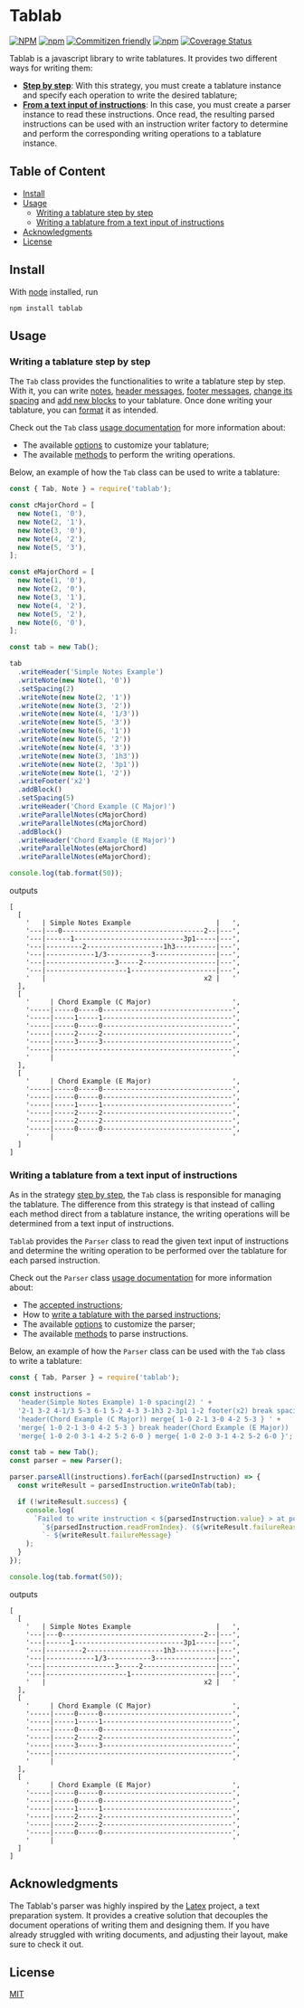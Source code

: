 # Tablab <!-- omit in toc -->

[![NPM](https://img.shields.io/npm/l/tablab)](LICENSE)
[![npm](https://img.shields.io/npm/v/tablab)](https://www.npmjs.com/package/tablab)
[![Commitizen friendly](https://img.shields.io/badge/commitizen-friendly-brightgreen.svg)](https://commitizen.github.io/cz-cli/)
[![npm](https://img.shields.io/npm/dt/tablab)](https://www.npmjs.com/package/tablab)
[![Coverage Status](https://coveralls.io/repos/github/raphael-jorge/tablab/badge.svg?branch=main)](https://coveralls.io/github/raphael-jorge/tablab?branch=main)

Tablab is a javascript library to write tablatures. It provides two different ways for writing them:

- **[Step by step](#writing-a-tablature-step-by-step)**: With this strategy, you must create a tablature instance and specify each operation to write the desired tablature;
- **[From a text input of instructions](#writing-a-tablature-from-a-text-input-of-instructions)**: In this case, you must create a parser instance to read these instructions. Once read, the resulting parsed instructions can be used with an instruction writer factory to determine and perform the corresponding writing operations to a tablature instance.

## Table of Content <!-- omit in toc -->

- [Install](#install)
- [Usage](#usage)
  - [Writing a tablature step by step](#writing-a-tablature-step-by-step)
  - [Writing a tablature from a text input of instructions](#writing-a-tablature-from-a-text-input-of-instructions)
- [Acknowledgments](#acknowledgments)
- [License](#license)

## Install

With [node](https://nodejs.org/en/) installed, run

```shell
npm install tablab
```

## Usage

### Writing a tablature step by step

The `Tab` class provides the functionalities to write a tablature step by step. With it, you can write [notes](docs/tab/tab-api.md#write-note), [header messages](docs/tab/tab-api.md#write-header), [footer messages](docs/tab/tab-api.md#write-footer), [change its spacing](docs/tab/tab-api.md#set-spacing) and [add new blocks](docs/tab/tab-api.md#add-block) to your tablature. Once done writing your tablature, you can [format](docs/tab/tab-api.md#format) it as intended.

Check out the `Tab` class [usage documentation](docs/tab/tab-api.md) for more information about:

- The available [options](docs/tab/tab-api.md#tablature-options) to customize your tablature;
- The available [methods](docs/tab/tab-api.md#tablature-methods) to perform the writing operations.

Below, an example of how the `Tab` class can be used to write a tablature:

```js
const { Tab, Note } = require('tablab');

const cMajorChord = [
  new Note(1, '0'),
  new Note(2, '1'),
  new Note(3, '0'),
  new Note(4, '2'),
  new Note(5, '3'),
];

const eMajorChord = [
  new Note(1, '0'),
  new Note(2, '0'),
  new Note(3, '1'),
  new Note(4, '2'),
  new Note(5, '2'),
  new Note(6, '0'),
];

const tab = new Tab();

tab
  .writeHeader('Simple Notes Example')
  .writeNote(new Note(1, '0'))
  .setSpacing(2)
  .writeNote(new Note(2, '1'))
  .writeNote(new Note(3, '2'))
  .writeNote(new Note(4, '1/3'))
  .writeNote(new Note(5, '3'))
  .writeNote(new Note(6, '1'))
  .writeNote(new Note(5, '2'))
  .writeNote(new Note(4, '3'))
  .writeNote(new Note(3, '1h3'))
  .writeNote(new Note(2, '3p1'))
  .writeNote(new Note(1, '2'))
  .writeFooter('x2')
  .addBlock()
  .setSpacing(5)
  .writeHeader('Chord Example (C Major)')
  .writeParallelNotes(cMajorChord)
  .writeParallelNotes(cMajorChord)
  .addBlock()
  .writeHeader('Chord Example (E Major)')
  .writeParallelNotes(eMajorChord)
  .writeParallelNotes(eMajorChord);

console.log(tab.format(50));
```

outputs

```
[
  [
    '   | Simple Notes Example                     |   ',
    '---|---0-----------------------------------2--|---',
    '---|------1---------------------------3p1-----|---',
    '---|---------2-------------------1h3----------|---',
    '---|------------1/3-----------3---------------|---',
    '---|-----------------3-----2------------------|---',
    '---|--------------------1---------------------|---',
    '   |                                       x2 |   '
  ],
  [
    '     | Chord Example (C Major)                    ',
    '-----|-----0-----0--------------------------------',
    '-----|-----1-----1--------------------------------',
    '-----|-----0-----0--------------------------------',
    '-----|-----2-----2--------------------------------',
    '-----|-----3-----3--------------------------------',
    '-----|--------------------------------------------',
    '     |                                            '
  ],
  [
    '     | Chord Example (E Major)                    ',
    '-----|-----0-----0--------------------------------',
    '-----|-----0-----0--------------------------------',
    '-----|-----1-----1--------------------------------',
    '-----|-----2-----2--------------------------------',
    '-----|-----2-----2--------------------------------',
    '-----|-----0-----0--------------------------------',
    '     |                                            '
  ]
]
```

### Writing a tablature from a text input of instructions

As in the strategy [step by step](#writing-a-tablature-step-by-step), the `Tab` class is responsible for managing the tablature. The difference from this strategy is that instead of calling each method direct from a tablature instance, the writing operations will be determined from a text input of instructions.

`Tablab` provides the `Parser` class to read the given text input of instructions and determine the writing operation to be performed over the tablature for each parsed instruction.

Check out the `Parser` class [usage documentation](docs/parser/parser-api.md) for more information about:

- The [accepted instructions](docs/parser/parser-api.md#accepted-instructions);
- How to [write a tablature with the parsed instructions](docs/parser/parser-api.md#writing-a-tablature-with-the-parsed-instructions);
- The available [options](docs/parser/parser-api.md#parser-options) to customize the parser;
- The available [methods](docs/parser/parser-api.md#parser-methods) to parse instructions.

Below, an example of how the `Parser` class can be used with the `Tab` class to write a tablature:

```js
const { Tab, Parser } = require('tablab');

const instructions =
  'header(Simple Notes Example) 1-0 spacing(2) ' +
  '2-1 3-2 4-1/3 5-3 6-1 5-2 4-3 3-1h3 2-3p1 1-2 footer(x2) break spacing(5) ' +
  'header(Chord Example (C Major)) merge{ 1-0 2-1 3-0 4-2 5-3 } ' +
  'merge{ 1-0 2-1 3-0 4-2 5-3 } break header(Chord Example (E Major)) ' +
  'merge{ 1-0 2-0 3-1 4-2 5-2 6-0 } merge{ 1-0 2-0 3-1 4-2 5-2 6-0 }';

const tab = new Tab();
const parser = new Parser();

parser.parseAll(instructions).forEach((parsedInstruction) => {
  const writeResult = parsedInstruction.writeOnTab(tab);

  if (!writeResult.success) {
    console.log(
      `Failed to write instruction < ${parsedInstruction.value} > at position ` +
        `${parsedInstruction.readFromIndex}. (${writeResult.failureReasonIdentifier}) ` +
        `- ${writeResult.failureMessage} `
    );
  }
});

console.log(tab.format(50));
```

outputs

```
[
  [
    '   | Simple Notes Example                     |   ',
    '---|---0-----------------------------------2--|---',
    '---|------1---------------------------3p1-----|---',
    '---|---------2-------------------1h3----------|---',
    '---|------------1/3-----------3---------------|---',
    '---|-----------------3-----2------------------|---',
    '---|--------------------1---------------------|---',
    '   |                                       x2 |   '
  ],
  [
    '     | Chord Example (C Major)                    ',
    '-----|-----0-----0--------------------------------',
    '-----|-----1-----1--------------------------------',
    '-----|-----0-----0--------------------------------',
    '-----|-----2-----2--------------------------------',
    '-----|-----3-----3--------------------------------',
    '-----|--------------------------------------------',
    '     |                                            '
  ],
  [
    '     | Chord Example (E Major)                    ',
    '-----|-----0-----0--------------------------------',
    '-----|-----0-----0--------------------------------',
    '-----|-----1-----1--------------------------------',
    '-----|-----2-----2--------------------------------',
    '-----|-----2-----2--------------------------------',
    '-----|-----0-----0--------------------------------',
    '     |                                            '
  ]
]
```

## Acknowledgments

The Tablab's parser was highly inspired by the [Latex](https://www.latex-project.org/) project, a text preparation system. It provides a creative solution that decouples the document operations of writing them and designing them. If you have already struggled with writing documents, and adjusting their layout, make sure to check it out.

## License

[MIT](LICENSE)
